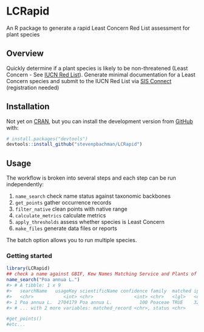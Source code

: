 
<!-- README.md is generated from README.Rmd. Please edit that file -->

# LCRapid

<!-- badges: start -->

<!-- badges: end -->

An R package to generate a rapid Least Concern Red List assessment for
plant species

## Overview

Quickly determine if a plant species is likely to be non-threatened
(Least Concern - See [IUCN Red List](https://www.iucnredlist.org/)).
Generate minimal documentation for a Least Concern species and submit to
the IUCN Red List via [SIS Connect](https://connect.iucnredlist.org/)
(registration needed)

## Installation

Not yet on [CRAN](https://CRAN.R-project.org), but you can install the
development version from [GitHub](https://github.com/) with:

``` r
# install.packages("devtools")
devtools::install_github("stevenpbachman/LCRapid")
```

## Usage

The workflow is broken into several steps and each step can be run
independently:

1.  `name_search` check name status against taxonomic backbones
2.  `get_points` gather occurrence records
3.  `filter_native` clean points with native range
4.  `calculate_metrics` calculate metrics
5.  `apply_thresholds` assess whether species is Least Concern
6.  `make_files` generate data files or reports

The batch option allows you to run multiple species.

### Getting started

``` r
library(LCRapid)
## check a name against GBIF, Kew Names Matching Service and Plants of the World Online
name_search("Poa annua L.")
#> # A tibble: 1 x 9
#>   searchName   usageKey scientificName confidence family  matched ipni_id 
#>   <chr>           <int> <chr>               <int> <chr>   <lgl>   <chr>   
#> 1 Poa annua L.  2704179 Poa annua L.          100 Poaceae TRUE    320035-2
#> # ... with 2 more variables: matched_record <chr>, status <chr>

#get_points()
#etc...
```
